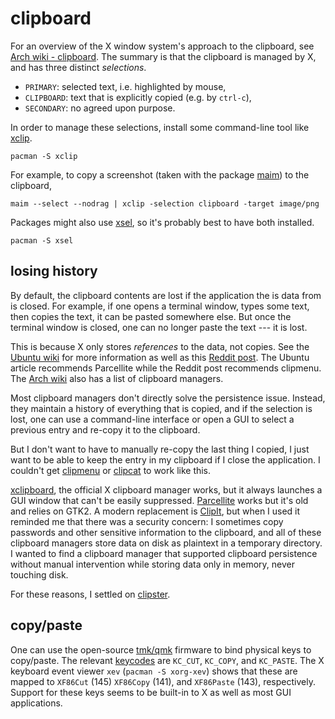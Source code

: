 # clipboard

For an overview of the X window system's approach to the clipboard, see [Arch
wiki - clipboard](https://wiki.archlinux.org/title/Clipboard). The summary
is that the clipboard is managed by X, and has three distinct _selections_.

- `PRIMARY`: selected text, i.e. highlighted by mouse,
- `CLIPBOARD`: text that is explicitly copied (e.g. by `ctrl-c`),
- `SECONDARY`: no agreed upon purpose.

In order to manage these selections, install some command-line
tool like [xclip](https://github.com/astrand/xclip).

```shell
pacman -S xclip
```

For example, to copy a screenshot (taken with the package
[maim](https://github.com/naelstrof/maim)) to the clipboard,

```shell
maim --select --nodrag | xclip -selection clipboard -target image/png
```

Packages might also use [xsel](https://vergenet.net/~conrad/software/xsel/),
so it's probably best to have both installed.

```shell
pacman -S xsel
```

## losing history

By default, the clipboard contents are lost if the application the is data from
is closed. For example, if one opens a terminal window, types some text, then
copies the text, it can be pasted somewhere else. But once the terminal window
is closed, one can no longer paste the text --- it is lost.

This is because X only stores _references_ to the data, not copies.
See the [Ubuntu wiki](https://wiki.ubuntu.com/ClipboardPersistence)
for more information as well as this
[Reddit post](https://www.reddit.com/r/archlinux/comments/9tkvsl/persistent_clipboard/).
The Ubuntu article recommends Parcellite while the Reddit post recommends
clipmenu. The [Arch wiki](https://wiki.archlinux.org/title/Clipboard#Managers)
also has a list of clipboard managers.

Most clipboard managers don't directly solve the persistence issue. Instead,
they maintain a history of everything that is copied, and if the selection is
lost, one can use a command-line interface or open a GUI to select a previous
entry and re-copy it to the clipboard.

But I don't want to have to manually re-copy the last thing I copied, I
just want to be able to keep the entry in my clipboard if I close the
application. I couldn't get [clipmenu](https://github.com/cdown/clipmenu/)
or [clipcat](https://github.com/xrelkd/clipcat) to work like this.

[xclipboard](https://www.x.org/releases/X11R7.5/doc/man/man1/xclipboard.1.html),
the official X clipboard manager works, but it always
launches a GUI window that can't be easily suppressed.
[Parcellite](http://parcellite.sourceforge.net/) works
but it's old and relies on GTK2. A modern replacement is
[ClipIt](https://github.com/CristianHenzel/ClipIt), but when I used it
reminded me that there was a security concern: I sometimes copy passwords
and other sensitive information to the clipboard, and all of these clipboard
managers store data on disk as plaintext in a temporary directory. I wanted
to find a clipboard manager that supported clipboard persistence without
manual intervention while storing data only in memory, never touching disk.

For these reasons, I settled on [clipster](/pkgs/tools/misc/clipster.md).

## copy/paste

One can use the open-source [tmk/qmk](https://github.com/qmk/qmk_firmware/)
firmware to bind physical keys to copy/paste. The relevant
[keycodes](https://docs.qmk.fm/#/keycodes) are `KC_CUT`, `KC_COPY`, and
`KC_PASTE`. The X keyboard event viewer `xev` (`pacman -S xorg-xev`)
shows that these are mapped to `XF86Cut` (145) `XF86Copy` (141), and
`XF86Paste` (143), respectively. Support for these keys seems to be
built-in to X as well as most GUI applications.
